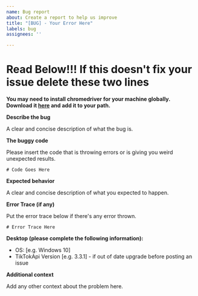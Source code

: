 ```yaml
---
name: Bug report
about: Create a report to help us improve
title: "[BUG] - Your Error Here"
labels: bug
assignees: ''

---
```


# Read Below!!! If this doesn't fix your issue delete these two lines
**You may need to install chromedriver for your machine globally. Download it [here](https://sites.google.com/a/chromium.org/chromedriver/) and add it to your path.**

**Describe the bug**

A clear and concise description of what the bug is.

**The buggy code**

Please insert the code that is throwing errors or is giving you weird unexpected results.

```
# Code Goes Here
```

**Expected behavior**

A clear and concise description of what you expected to happen.

**Error Trace (if any)**

Put the error trace below if there's any error thrown.
```
# Error Trace Here
```

**Desktop (please complete the following information):**
 - OS: [e.g. Windows 10]
 - TikTokApi Version [e.g. 3.3.1] - if out of date upgrade before posting an issue

**Additional context**

Add any other context about the problem here.
